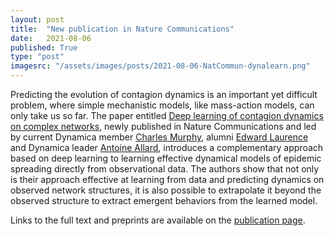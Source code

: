 ```yaml
---
layout: post
title:  "New publication in Nature Communications"
date:   2021-08-06
published: True
type: "post"
imagesrc: "/assets/images/posts/2021-08-06-NatCommun-dynalearn.png"
---
```


Predicting the evolution of contagion dynamics is an important yet difficult problem, where simple mechanistic models, like mass-action models, can only take us so far. The paper entitled [Deep learning of contagion dynamics on complex networks](https://doi.org/10.1038/s41467-021-24732-2), newly published in Nature Communications and led by current Dynamica member [Charles Murphy](https://scholar.google.ca/citations?user=xgBmSD8AAAAJ&hl=en), alumni [Edward Laurence](https://edwardlaurence.me/) and Dynamica leader [Antoine Allard](https://antoineallard.github.io/), introduces a complementary approach based on deep learning to learning effective dynamical models of epidemic spreading directly from observational data. The authors show that not only is their approach effective at learning from data and predicting dynamics on observed network structures, it is also possible to extrapolate it beyond the observed structure to extract emergent behaviors from the learned model.

Links to the full text and preprints are available on the [publication page](https://dynamicalab.github.io/publications.html).
